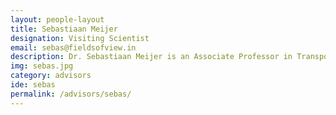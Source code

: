 ```yaml
---
layout: people-layout
title: Sebastiaan Meijer
designation: Visiting Scientist
email: sebas@fieldsofview.in
description: Dr. Sebastiaan Meijer is an Associate Professor in Transport Systems at the Transport and Logistics division of the Royal Institute of Technology, KTH, in Stockholm, Sweden. He is building a multi-disciplinary center for gaming simulation in transport and logistics systems in the division. Using gaming simulation he tries to study the socio-technical dimension of governance and management. He is also a part-time assistant professor at Delft University of Technology, The Netherlands. Here he leads the Railway Gaming Suite project, building gaming simulations for the Dutch railway sector. Sebas received his PhD from Wageningen University in 2009.
img: sebas.jpg
category: advisors
ide: sebas
permalink: /advisors/sebas/
---
```

